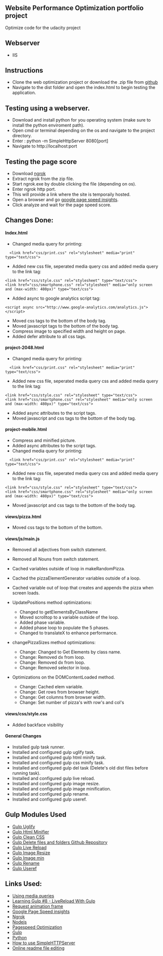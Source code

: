## Website Performance Optimization portfolio project

Optimize code for the udacity project

## Webserver

* IIS 

## Instructions

* Clone the web optimization project or download the .zip file from [github](https://github.com/peterjohnmanuel/Weboptimization.git)
* Navigate to the dist folder and open the index.html to begin testing the application.

## Testing using a webserver.

* Download and install python for you operating system (make sure to install the python enviroment path).
* Open cmd or terminal depending on the os and navigate to the project directory.
* Enter : python -m SimpleHttpServer 8080[port]
* Navigate to http://localhost:port

## Testing the page score

* Download [ngrok](https://ngrok.com/)
* Extract ngrok from the zip file.
* Start ngrok.exe by double clicking the file (depending on os).
* Enter ngrok http port.
* This will provide a link where the site is temporaily hosted. 
* Open a browser and go [google page speed insights](https://developers.google.com/speed/pagespeed/insights/).
* Click analyze and wait for the page speed score. 

## Changes Done:

#### Index.html

* Changed media query for printing:

```
  <link href="css/print.css" rel="stylesheet" media="print" type="text/css">
```

* Added new css file, seperated media query css and added media query to the link tag:
```
<link href="css/style.css" rel="stylesheet" type="text/css">
<link href="css/smartphone.css" rel="stylesheet" media="only screen and (max-width: 480px)" type="text/css">
``` 

* Added async to google analytics script tag:
```
<script async src="http://www.google-analytics.com/analytics.js"></script>
```

* Moved css tags to the bottom of the body tag.
* Moved javascript tags to the bottom of the body tag.
* Compress image to specified width and height on page.
* Added defer attribute to all css tags.

#### project-2048.html

* Changed media query for printing:

```
  <link href="css/print.css" rel="stylesheet" media="print" type="text/css">
```

* Added new css file, seperated media query css and added media query to the link tag:
```
<link href="css/style.css" rel="stylesheet" type="text/css">
<link href="css/smartphone.css" rel="stylesheet" media="only screen and (max-width: 480px)" type="text/css">
``` 
* Added async attributes to the script tags. 
* Moved javascript and css tags to the bottom of the body tag.

#### project-mobile.html

* Compress and minified picture.
* Added async attributes to the script tags. 
* Changed media query for printing:

```
  <link href="css/print.css" rel="stylesheet" media="print" type="text/css">
```

* Added new css file, seperated media query css and added media query to the link tag:
```
<link href="css/style.css" rel="stylesheet" type="text/css">
<link href="css/smartphone.css" rel="stylesheet" media="only screen and (max-width: 480px)" type="text/css">
``` 
* Moved javascript and css tags to the bottom of the body tag.

#### views/pizza.html

* Moved css tags to the bottom of the bottom.


#### views/js/main.js

  * Removed all adjectives from switch statement.
  * Removed all Nouns from switch statement.
  * Cached variables outside of loop in makeRandomPizza.
  * Cached the pizzaElementGenerator variables outside of a loop.
  * Cached variable out of loop that creates and appends the pizza when screen loads. 

* UpdatePositions method optimizations:
    * Changed to getElementsByClassName
    * Moved scrolltop to a variable outside of the loop.
    * Added phase variable.
    * Added phase loop to populate the 5 phases.
    * Changed to translateX to enhance performance. 

* changePizzaSizes method optimizations:
    * Change: Changed to Get Elements by class name.
    * Change: Removed dx from loop.
    * Change: Removed dx from loop.
    * Change: Removed selector in loop.

* Optimizations on the DOMContentLoaded method.

    * Change: Cached elem variable. 
    * Change: Get rows from browser height.
    * Change: Get columns from browser width.
    * Change: Set number of pizza's with row's and col's     

#### views/css/style.css

* Added backface visibility

#### General Changes

* Installed gulp task runner.
* Installed and configured gulp uglify task.
* Installed and configured gulp html minify task.
* Installed and configured gulp css minify task.
* Installed and configured gulp del task (Delete's old dist files before running task).
* Installed and configured gulp live reload.
* Installed and configured gulp image resize.
* Installed and configured gulp image minification.
* Installed and configured gulp rename.
* Installed and configured gulp useref.

## Gulp Modules Used

* [Gulp Uglify](https://www.npmjs.com/package/gulp-uglify)
* [Gulp Html Minifier](https://www.npmjs.com/package/gulp-html-minifier)
* [Gulp Clean CSS](https://www.npmjs.com/package/gulp-clean-css)
* [Gulp Delete files and folders Github Repository](https://github.com/gulpjs/gulp/blob/master/docs/recipes/delete-files-folder.md)
* [Gulp Live Reload](https://www.npmjs.com/package/gulp-livereload)
* [Gulp Image Resize](https://www.npmjs.com/package/gulp-image-resize)
* [Gulp Image min](https://www.npmjs.com/package/gulp-imagemin)
* [Gulp Rename](https://www.npmjs.com/package/gulp-rename)
* [Gulp Useref](https://www.npmjs.com/package/gulp-useref)

 
## Links Used:

* [Using media queries](https://developer.mozilla.org/en-US/docs/Web/CSS/Media_Queries/Using_media_queries)
* [Learning Gulp #8 - LiveReload With Gulp](https://www.youtube.com/watch?v=r5fvdIa0ETk)
* [Request animation frame](https://developer.mozilla.org/en-US/docs/Web/API/window/requestAnimationFrame)
* [Google Page Speed insights](https://developers.google.com/speed/pagespeed/insights/)
* [Ngrok](https://ngrok.com/)
* [Nodejs](https://nodejs.org/en/)
* [Pagespeed Optimization](https://varvy.com/pagespeed/)
* [Gulp](http://gulpjs.com/) 
* [Python](https://www.python.org/)
* [How to use SimpleHTTPServer](http://www.pythonforbeginners.com/modules-in-python/how-to-use-simplehttpserver/)
* [Online readme file editing](http://dillinger.io/)
